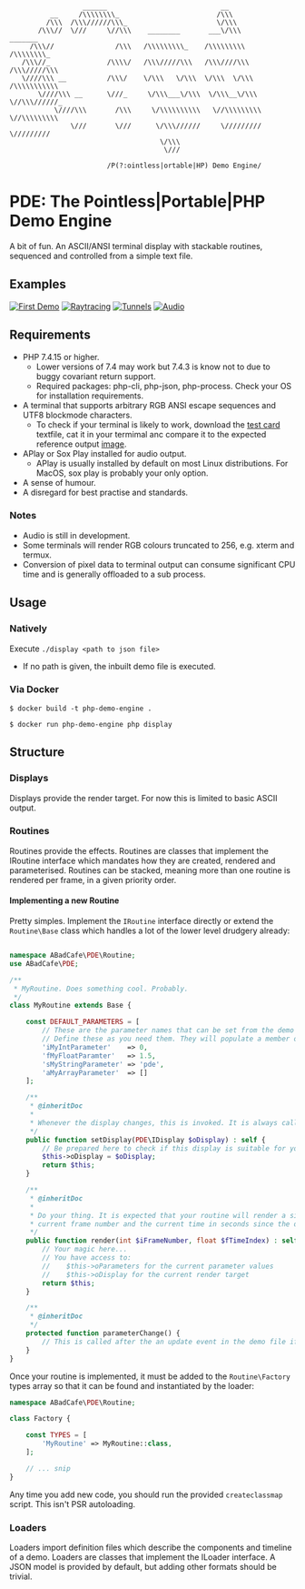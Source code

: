 ```

                  ______                            __
          __     /\\\\\\\\_                        /\\\
         /\\\  /\\\//////\\\_                      \/\\\
       /\\\//  \///     \//\\\    ________       ___\/\\\         _______
     /\\\//               /\\\   /\\\\\\\\\_    /\\\\\\\\\       /\\\\\\\\_
   /\\\//_              /\\\\/   /\\\/////\\\   /\\\////\\\     /\\\/////\\\
   \////\\\ __          /\\\/    \/\\\   \/\\\  \/\\\  \/\\\    /\\\\\\\\\\\
       \////\\\ __      \///_     \/\\\___\/\\\  \/\\\__\/\\\   \//\\\//////_
           \////\\\       /\\\     \/\\\\\\\\\\   \//\\\\\\\\\    \//\\\\\\\\\
               \///       \///      \/\\\//////     \/////////      \/////////
                                     \/\\\
                                      \///

                        /P(?:ointless|ortable|HP) Demo Engine/

```
# PDE: The Pointless|Portable|PHP Demo Engine

A bit of fun. An ASCII/ANSI terminal display with stackable routines, sequenced and controlled from a simple text file.

## Examples
[![First Demo](https://img.youtube.com/vi/koEwVBM4a3U/0.jpg)](https://www.youtube.com/watch?v=koEwVBM4a3U) [![Raytracing](https://img.youtube.com/vi/0NdSchCaqlU/0.jpg)](https://www.youtube.com/watch?v=0NdSchCaqlU)
[![Tunnels](https://img.youtube.com/vi/77Ize7KSG1Y/0.jpg)](https://www.youtube.com/watch?v=77Ize7KSG1Y) [![Audio](https://img.youtube.com/vi/flUID_2WPm8/0.jpg)](https://www.youtube.com/watch?v=flUID_2WPm8)

## Requirements

* PHP 7.4.15 or higher.
    * Lower versions of 7.4 may work but 7.4.3 is know not to due to buggy covariant return support.
    * Required packages: php-cli, php-json, php-process. Check your OS for installation requirements.
* A terminal that supports arbitrary RGB ANSI escape sequences and UTF8 blockmode characters.
    * To check if your terminal is likely to work, download the [test card](./docs/testcard.txt) textfile, cat it in your termimal anc compare it to the expected reference output [image](./docs/testcard.png).
* APlay or Sox Play installed for audio output.
    * APlay is usually installed by default on most Linux distributions. For MacOS, sox play is probably your only option.  
* A sense of humour.
* A disregard for best practise and standards.

### Notes
* Audio is still in development. 
* Some terminals will render RGB colours truncated to 256, e.g. xterm and termux.
* Conversion of pixel data to terminal output can consume significant CPU time and is generally offloaded to a sub process.

## Usage

### Natively
Execute `./display <path to json file>`

* If no path is given, the inbuilt demo file is executed.

### Via Docker
```shell
$ docker build -t php-demo-engine .

$ docker run php-demo-engine php display
```

## Structure

### Displays
Displays provide the render target. For now this is limited to basic ASCII output.

### Routines
Routines provide the effects. Routines are classes that implement the IRoutine interface which mandates how they are created, rendered and parameterised. Routines can be stacked, meaning more than one routine is rendered per frame, in a given priority order.

#### Implementing a new Routine
Pretty simples. Implement the `IRoutine` interface directly or extend the `Routine\Base` class which handles a lot of the lower level drudgery already:
```php

namespace ABadCafe\PDE\Routine;
use ABadCafe\PDE;

/**
 * MyRoutine. Does something cool. Probably.
 */
class MyRoutine extends Base {

    const DEFAULT_PARAMETERS = [
        // These are the parameter names that can be set from the demo file and their initial value/types.
        // Define these as you need them. They will populate a member oParameters tuple at runtime.
        'iMyIntParameter'    => 0,
        'fMyFloatParamter'   => 1.5,
        'sMyStringParameter' => 'pde',
        'aMyArrayParameter'  => []
    ];

    /**
     * @inheritDoc
     *
     * Whenever the display changes, this is invoked. It is always called before render() in any given frame.
     */
    public function setDisplay(PDE\IDisplay $oDisplay) : self {
        // Be prepared here to check if this display is suitable for your routine.
        $this->oDisplay = $oDisplay;
        return $this;
    }

    /**
     * @inheritDoc
     *
     * Do your thing. It is expected that your routine will render a single frame. The parameters provide the
     * current frame number and the current time in seconds since the demo began execution.
     */
    public function render(int $iFrameNumber, float $fTimeIndex) : self {
        // Your magic here...
        // You have access to:
        //    $this->oParameters for the current parameter values
        //    $this->oDisplay for the current render target
        return $this;
    }

    /**
     * @inheritDoc
     */
    protected function parameterChange() {
        // This is called after the an update event in the demo file if any of our parameters change.
    }
}
```
Once your routine is implemented, it must be added to the `Routine\Factory` types array so that it can be found and instantiated by the loader:

```php
namespace ABadCafe\PDE\Routine;

class Factory {

    const TYPES = [
        'MyRoutine' => MyRoutine::class,
    ];

    // ... snip
}
```

Any time you add new code, you should run the provided `createclassmap` script. This isn't PSR autoloading.

### Loaders
Loaders import definition files which describe the components and timeline of a demo. Loaders are classes that implement the ILoader interface. A JSON model is provided by default, but adding other formats should be trivial.
